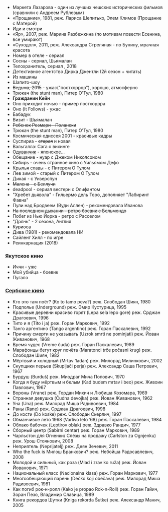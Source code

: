 
* Маркета Лазарова - один из лучших чешских исторических фильмов (сравнили с Андреем Рублевым)
* «Прощание», 1981, реж. Лариса Шепитько, Элем Климов (Прощание с Матерой)
* Иди и смотри
* «Яр», 2007, реж. Марина Разбежкина (по мотивам повести Есенина, все умирают)
* «Суходол», 2011, реж. Александра Стреляная - по Бунину, мрачная красота
* Номер в отеле - сериал
* Сосны - сериал, Шьямалан 
* Телохранитель, сериал , 2018
* Детективное агентство Дирка Джентли (2й сезон + читать)
* Из машины
* Шапито-шоу
* ~~Ведьма, 2015~~ - ужас("постхоррор"), хорошо, атмосферно
* Трюкач (the stunt man), Питер О'Тул, 1980
* **Гражданин Кейн**
* Оно приходит ночью - пример постхоррра
* Оно (It Follows) - ужас
* Бабадук
* Визит - Шьямалан
* ~~Ребенок Розмари - Полански~~
* Трюкач (the stunt man), Питер О'Тул, 1980
* Космическая одиссея 2001 - красивые кадры
* Суспириа - ~~старая~~ и новая
* Вальгалла: Сага о викинге
* [Одуванчик](https://film14.zagonka.tv/video/11897-1_oduvanchik-1985-online.html) - японское...
* Обещание - нуар с Джеком Николсоном
* Сибирь - очень странное кино с Уильямом Дефо
* Крылья славы - с Питером О Тулом
* Лев зимой - старый с Питером О Тулом
* Дикая - с Уизерспун
* ~~Малена - с Беллучи~~
* deadpool - сериал вестерн с Олифантом
* "Хребет дьявола" - Гильермо дель Торо, дополняет "Лабиринт Фавна"
* Пули над Бродвеем (Вуди Аллен) - рекомендовала Иванова
* ~~На последнем дыхании - ретро боевик с Бельмондо~~
* Побег из Нью Йорка - ретро с Расселом
* "Дрянь" - 2 сезона, Англия
* ~~Куриоса~~
* Дива (1981) - рекомендовала НИ
* Сайлент Хилл - по игре
* Реинкарнация (2018)
 
### Якутское кино

* Иччи - ужс
* Мой убийца - боевик
* Пугало

### [Сербское кино](https://fitzroymag.com/longrid/balkany-na-jekrane/?utm_source=telegram.me&utm_medium=social&utm_campaign=raz-uzh-my-sidim-v-karantine-samoizolyatsi)

* Кто это там поёт? (Ko to tamo peva?) реж. Слободан Шиян, 1980 
* Подполье (Underground) реж. Эмир Кустурица, 1995
* Красивые деревни красиво горят (Lepa sela lepo gore) реж. Срджан Драгоевич, 1996
* Тито и я (Tito i ja) реж. Горан Маркович, 1992
* Танго аргентино (Tango argentino) реж. Горан Паскалевич, 1992
* Причину смерти не указывать (Uzrok smrti ne pominjati) реж. Йован Живанович, 1968
* Время чудес (Vreme čuda) реж. Горан Паскалевич, 1989
* Марафонцы бегут круг почёта (Maratonci trče počasni krug) реж. Слободан Шиян, 1982
* Мёртвый и холодный (Mrtav ‘ladan) реж. Милорад Милинкович, 2002
* Скупщики перьев (Skupljači perja) реж. Александр Саша Петрович, 1967
* Бурдуш (Burduš) реж. Миодраг Мича Попович, 1970
* Когда я буду мёртвым и белым (Kad budem mrtav i beo) реж. Живоин Павлович, 1967
* Вороны (Vrane) реж. Гордан Михич и Любиша Козомара, 1969
* Странная девушка (Čudna devojka) реж. Йован Живанович, 1962
* Уна (Una) реж. Милорад Миша Радивоевич, 1984
* Раны (Rane) реж. Срджан Драгоевич, 1998
* До кости (Do koske) реж. Слободан Скерлич, 1997
* Обманчивое лето 1968 (Varlivo leto ’68) реж. Горан Паскалевич, 1984
* Облако бабочек (Leptirov oblak) реж. Здравко Рандич, 1977
* Сборный центр (Sabirni centar) реж. Горан Маркович, 1989
* Чарльстон для Огненки/ Слёзы на продажу (Čarlston za Ognjenku) реж. Урош Стоянович, 2008
* Неприятель (Neprijatelj) реж. Деян Зечевич, 2011
* Who the fuck is Милош Бранкович? реж. Небойша Радосавлевич, 2008
* Молодой и сильный, как роза (Mlad i zrav ko ruža) реж. Йован Йованович, 1971
* Национальный класс (Nacionalna klasa) реж. Горан Маркович, 1977
* Многообещающий парень (Dečko koji obečava) реж. Милорад Миша Радивоевич, 1981
* Как погиб рок-н-ролл (Kako je propao Rok-n-Roll) реж. Горан Гайич, Зоран Пезо, Владимир Славица, 1989
* Книга рекордов Шутки (Kniga rekorda Šutke) реж. Александр Манич, 2005
